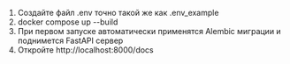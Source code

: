 1. Создайте файл .env точно такой же как .env_example
2. docker compose up --build
3. При первом запуске автоматически применятся Alembic миграции и поднимется FastAPI сервер
4. Откройте http://localhost:8000/docs